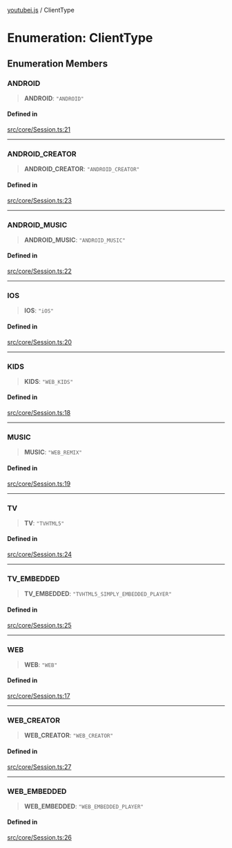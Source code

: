 [youtubei.js](../README.md) / ClientType

# Enumeration: ClientType

## Enumeration Members

### ANDROID

> **ANDROID**: `"ANDROID"`

#### Defined in

[src/core/Session.ts:21](https://github.com/LuanRT/YouTube.js/blob/fc5571629eca037af7de03f4b903da6add1f300b/src/core/Session.ts#L21)

***

### ANDROID\_CREATOR

> **ANDROID\_CREATOR**: `"ANDROID_CREATOR"`

#### Defined in

[src/core/Session.ts:23](https://github.com/LuanRT/YouTube.js/blob/fc5571629eca037af7de03f4b903da6add1f300b/src/core/Session.ts#L23)

***

### ANDROID\_MUSIC

> **ANDROID\_MUSIC**: `"ANDROID_MUSIC"`

#### Defined in

[src/core/Session.ts:22](https://github.com/LuanRT/YouTube.js/blob/fc5571629eca037af7de03f4b903da6add1f300b/src/core/Session.ts#L22)

***

### IOS

> **IOS**: `"iOS"`

#### Defined in

[src/core/Session.ts:20](https://github.com/LuanRT/YouTube.js/blob/fc5571629eca037af7de03f4b903da6add1f300b/src/core/Session.ts#L20)

***

### KIDS

> **KIDS**: `"WEB_KIDS"`

#### Defined in

[src/core/Session.ts:18](https://github.com/LuanRT/YouTube.js/blob/fc5571629eca037af7de03f4b903da6add1f300b/src/core/Session.ts#L18)

***

### MUSIC

> **MUSIC**: `"WEB_REMIX"`

#### Defined in

[src/core/Session.ts:19](https://github.com/LuanRT/YouTube.js/blob/fc5571629eca037af7de03f4b903da6add1f300b/src/core/Session.ts#L19)

***

### TV

> **TV**: `"TVHTML5"`

#### Defined in

[src/core/Session.ts:24](https://github.com/LuanRT/YouTube.js/blob/fc5571629eca037af7de03f4b903da6add1f300b/src/core/Session.ts#L24)

***

### TV\_EMBEDDED

> **TV\_EMBEDDED**: `"TVHTML5_SIMPLY_EMBEDDED_PLAYER"`

#### Defined in

[src/core/Session.ts:25](https://github.com/LuanRT/YouTube.js/blob/fc5571629eca037af7de03f4b903da6add1f300b/src/core/Session.ts#L25)

***

### WEB

> **WEB**: `"WEB"`

#### Defined in

[src/core/Session.ts:17](https://github.com/LuanRT/YouTube.js/blob/fc5571629eca037af7de03f4b903da6add1f300b/src/core/Session.ts#L17)

***

### WEB\_CREATOR

> **WEB\_CREATOR**: `"WEB_CREATOR"`

#### Defined in

[src/core/Session.ts:27](https://github.com/LuanRT/YouTube.js/blob/fc5571629eca037af7de03f4b903da6add1f300b/src/core/Session.ts#L27)

***

### WEB\_EMBEDDED

> **WEB\_EMBEDDED**: `"WEB_EMBEDDED_PLAYER"`

#### Defined in

[src/core/Session.ts:26](https://github.com/LuanRT/YouTube.js/blob/fc5571629eca037af7de03f4b903da6add1f300b/src/core/Session.ts#L26)
